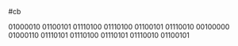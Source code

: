 #cb

01000010 01100101 01110100 01110100 01100101 01110010 00100000 01000110 01110101 01110100 01110101 01110010 01100101
